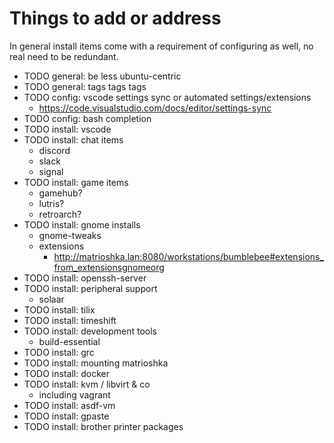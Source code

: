 # Things to add or address

In general install items come with a requirement of configuring as well, no real need to be redundant.

- TODO general: be less ubuntu-centric
- TODO general: tags tags tags
- TODO config: vscode settings sync or automated settings/extensions
  - https://code.visualstudio.com/docs/editor/settings-sync
- TODO config: bash completion
- TODO install: vscode
- TODO install: chat items
  - discord
  - slack
  - signal
- TODO install: game items
  - gamehub?
  - lutris?
  - retroarch?
- TODO install: gnome installs
  - gnome-tweaks
  - extensions
    - http://matrioshka.lan:8080/workstations/bumblebee#extensions_from_extensionsgnomeorg
- TODO install: openssh-server
- TODO install: peripheral support
  - solaar
- TODO install: tilix
- TODO install: timeshift
- TODO install: development tools
  - build-essential
- TODO install: grc
- TODO install: mounting matrioshka
- TODO install: docker
- TODO install: kvm / libvirt & co
  - including vagrant
- TODO install: asdf-vm
- TODO install: gpaste
- TODO install: brother printer packages
